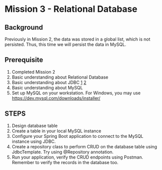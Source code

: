# Mission 3 - Relational Database

## Background 
Previously in Mission 2, the data was stored in a global list, which is not persisted. Thus, this time we will persist the data in MySQL.

## Prerequisite 
1. Completed Mission 2
2. Basic understanding about Relational Database
3. Basic understanding about JDBC [1](https://www.baeldung.com/spring-jdbc-jdbctemplate) [2](https://docs.spring.io/spring-framework/docs/current/javadoc-api/org/springframework/jdbc/core/JdbcTemplate.html)
3. Basic understanding about MySQL
4. Set up MySQL on your workstation. For Windows, you may use https://dev.mysql.com/downloads/installer/

## STEPS

1. Design database table
2. Create a table in your local MySQL instance
3. Configure your Spring Boot application to connect to the MySQL instance using JDBC.
4. Create a repository class to perform CRUD on the database table using JdbcTemplate. Try using @Repository annotation.
5. Run your application, verify the CRUD endpoints using Postman. Remember to verify the records in the database too.